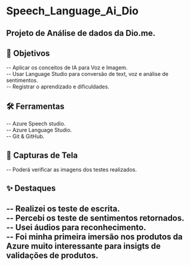 # Speech_Language_Ai_Dio
Projeto de Análise de dados da Dio.me.
-----------------------------------------------------------------------------------------------------------------
## 🧠 Objetivos
-- Aplicar os conceitos de IA para Voz e Imagem.
<br>
-- Usar Language Studio para conversão de text, voz e análise de sentimentos.
<br>
-- Registrar o aprendizado e dificuldades.

## 🛠️ Ferramentas
-- Azure Speech studio.
<br>
-- Azure Language Studio.
<br>
-- Git & GitHub.

## 📸 Capturas de Tela
-- Poderá verificar as imagens dos testes realizados.

## ✨ Destaques
-- Realizei os teste de escrita.
<br>
-- Percebi os teste de sentimentos retornados.
<br>
-- Usei áudios para reconhecimento.
<br>
-- Foi minha primeira imersão nos produtos da Azure muito interessante para insigts de validações de produtos.
------------------------------------------------------------------------------------------------------------------
